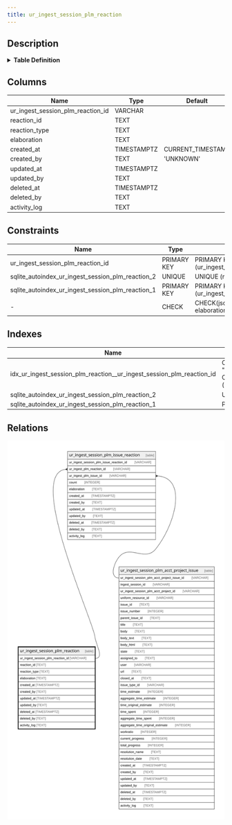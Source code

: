 ```yaml
---
title: ur_ingest_session_plm_reaction
---
```


## Description

<details>
<summary><strong>Table Definition</strong></summary>

```sql
CREATE TABLE "ur_ingest_session_plm_reaction" (
    "ur_ingest_session_plm_reaction_id" VARCHAR PRIMARY KEY NOT NULL,
    "reaction_id" TEXT NOT NULL,
    "reaction_type" TEXT NOT NULL,
    "elaboration" TEXT CHECK(json_valid(elaboration) OR elaboration IS NULL),
    "created_at" TIMESTAMPTZ DEFAULT CURRENT_TIMESTAMP,
    "created_by" TEXT DEFAULT 'UNKNOWN',
    "updated_at" TIMESTAMPTZ,
    "updated_by" TEXT,
    "deleted_at" TIMESTAMPTZ,
    "deleted_by" TEXT,
    "activity_log" TEXT,
    UNIQUE("reaction_type")
)
```

</details>

## Columns

| Name                              | Type        | Default           | Nullable | Children                                                                                                                  | Comment                                                 |
| --------------------------------- | ----------- | ----------------- | -------- | ------------------------------------------------------------------------------------------------------------------------- | ------------------------------------------------------- |
| ur_ingest_session_plm_reaction_id | VARCHAR     |                   | false    | [ur_ingest_session_plm_issue_reaction](/surveilr/reference/db/surveilr-state-schema/ur_ingest_session_plm_issue_reaction) | {"isSqlDomainZodDescrMeta":true,"isVarChar":true}       |
| reaction_id                       | TEXT        |                   | false    |                                                                                                                           |                                                         |
| reaction_type                     | TEXT        |                   | false    |                                                                                                                           |                                                         |
| elaboration                       | TEXT        |                   | true     |                                                                                                                           | {"isSqlDomainZodDescrMeta":true,"isJsonText":true}      |
| created_at                        | TIMESTAMPTZ | CURRENT_TIMESTAMP | true     |                                                                                                                           |                                                         |
| created_by                        | TEXT        | 'UNKNOWN'         | true     |                                                                                                                           |                                                         |
| updated_at                        | TIMESTAMPTZ |                   | true     |                                                                                                                           |                                                         |
| updated_by                        | TEXT        |                   | true     |                                                                                                                           |                                                         |
| deleted_at                        | TIMESTAMPTZ |                   | true     |                                                                                                                           |                                                         |
| deleted_by                        | TEXT        |                   | true     |                                                                                                                           |                                                         |
| activity_log                      | TEXT        |                   | true     |                                                                                                                           | {"isSqlDomainZodDescrMeta":true,"isJsonSqlDomain":true} |

## Constraints

| Name                                              | Type        | Definition                                            |
| ------------------------------------------------- | ----------- | ----------------------------------------------------- |
| ur_ingest_session_plm_reaction_id                 | PRIMARY KEY | PRIMARY KEY (ur_ingest_session_plm_reaction_id)       |
| sqlite_autoindex_ur_ingest_session_plm_reaction_2 | UNIQUE      | UNIQUE (reaction_type)                                |
| sqlite_autoindex_ur_ingest_session_plm_reaction_1 | PRIMARY KEY | PRIMARY KEY (ur_ingest_session_plm_reaction_id)       |
| -                                                 | CHECK       | CHECK(json_valid(elaboration) OR elaboration IS NULL) |

## Indexes

| Name                                                                  | Definition                                                                                                                                                    |
| --------------------------------------------------------------------- | ------------------------------------------------------------------------------------------------------------------------------------------------------------- |
| idx_ur_ingest_session_plm_reaction__ur_ingest_session_plm_reaction_id | CREATE INDEX "idx_ur_ingest_session_plm_reaction__ur_ingest_session_plm_reaction_id" ON "ur_ingest_session_plm_reaction"("ur_ingest_session_plm_reaction_id") |
| sqlite_autoindex_ur_ingest_session_plm_reaction_2                     | UNIQUE (reaction_type)                                                                                                                                        |
| sqlite_autoindex_ur_ingest_session_plm_reaction_1                     | PRIMARY KEY (ur_ingest_session_plm_reaction_id)                                                                                                               |

## Relations

![er](../../../../../../assets/ur_ingest_session_plm_reaction.svg)
